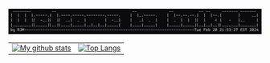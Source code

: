 <!--### Hi there 👋

<!--
**rmassaroni/rmassaroni** is a ✨ _special_ ✨ repository because its `README.md` (this file) appears on your GitHub profile.

Here are some ideas to get you started:

- 🔭 I’m currently working on ...
- 🌱 I’m currently learning ...
- 👯 I’m looking to collaborate on ...
- 🤔 I’m looking for help with ...
- 💬 Ask me about ...
- 📫 How to reach me: ...
- 😄 Pronouns: ...
- ⚡ Fun fact: ...
-->
![Alt Text](/welcometobulkos)

<table style="border-collapse: collapse;">
  <tr>
    <td style="border: none;">
      <a href="https://github.com/rmassaroni">
        <img src="https://github-readme-stats.vercel.app/api?username=rmassaroni&count_private=true&show_icons=true" alt="My github stats">
      </a>
    </td>
    <td style="border: none;">
      <a href="https://github.com/rmassaroni">
        <img src="https://github-readme-stats.vercel.app/api/top-langs/?username=rmassaroni&hide=php" alt="Top Langs">
      </a>
    </td>
  </tr>
</table>

